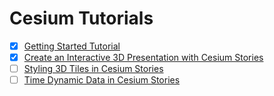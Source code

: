 # Cesium Tutorials

- [x] [Getting Started Tutorial](https://cesium.com/docs/tutorials/getting-started/)
- [x] [Create an Interactive 3D Presentation with Cesium Stories](https://cesium.com/docs/tutorials/stories-introduction/)
- [ ] [Styling 3D Tiles in Cesium Stories](https://cesium.com/docs/tutorials/stories-styling/)
- [ ] [Time Dynamic Data in Cesium Stories](https://cesium.com/docs/tutorials/stories-time-dynamic/)
